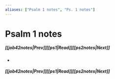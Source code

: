 ```yaml
---
aliases: ["Psalm 1 notes", "Ps. 1 notes"]
---
```

# Psalm 1 notes
##### <span class=arrow-left></span>[[job42notes|Prev]]<span class=navigation-separator></span>[[ps1|Read]]<span class=navigation-separator></span>[[ps2notes|Next]]<span class=arrow-right></span>
- 
##### <span class=arrow-left></span>[[job42notes|Prev]]<span class=navigation-separator></span>[[ps1|Read]]<span class=navigation-separator></span>[[ps2notes|Next]]<span class=arrow-right></span>
